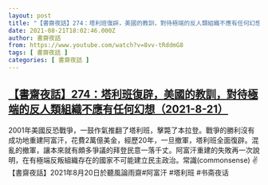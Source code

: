 ```yaml
---
layout: post
title: "【書齋夜話】274：塔利班復辟，美國的教訓，對待極端的反人類組織不應有任何幻想（2021-8-21）"
date: 2021-08-21T18:02:46.000Z
author: 書齋夜話
from: https://www.youtube.com/watch?v=8vv-tRddmG8
tags: [ 書齋夜話 ]
categories: [ 書齋夜話 ]
---
```

<!--1629568966000-->
[【書齋夜話】274：塔利班復辟，美國的教訓，對待極端的反人類組織不應有任何幻想（2021-8-21）](https://www.youtube.com/watch?v=8vv-tRddmG8)
------

<div>
2001年美國反恐戰爭，一鼓作氣推翻了塔利班，擊斃了本拉登。戰爭的勝利沒有成功地重建阿富汗，花費2萬億美金，經歷20年，一旦撤軍，塔利班全面復辟。混亂的撤軍，讓本來就有頗多爭議的拜登民意一落千丈。阿富汗重建的失敗再一次說明，在有極端反叛組織存在的國家不可能建立民主政治。常識(commonsense) ✌【書齋夜話】2021年8月20日於聽風論雨齋#阿富汗 #塔利班 #书斋夜话
</div>
